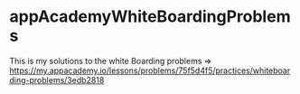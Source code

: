 # appAcademyWhiteBoardingProblems

This is my solutions to the white Boarding problems => https://my.appacademy.io/lessons/problems/75f5d4f5/practices/whiteboarding-problems/3edb2818
